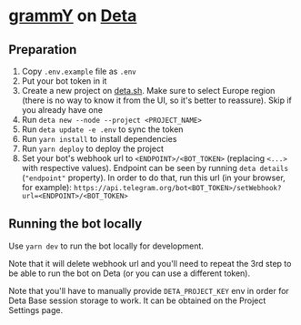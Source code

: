 # [grammY](https://grammy.dev) on [Deta](https://deta.sh)

## Preparation

1. Copy `.env.example` file as `.env`
2. Put your bot token in it
3. Create a new project on [deta.sh](https://deta.sh). Make sure to select Europe region (there is no way to know it from the UI, so it's better to reassure). Skip if you already have one
4. Run `deta new --node --project <PROJECT_NAME>`
5. Run `deta update -e .env` to sync the token
6. Run `yarn install` to install dependencies
7. Run `yarn deploy` to deploy the project
8. Set your bot's webhook url to `<ENDPOINT>/<BOT_TOKEN>` (replacing `<...>` with respective values). Endpoint can be seen by running `deta details` (`"endpoint"` property). In order to do that, run this url (in your browser, for example): `https://api.telegram.org/bot<BOT_TOKEN>/setWebhook?url=<ENDPOINT>/<BOT_TOKEN>`

## Running the bot locally

Use `yarn dev` to run the bot locally for development.

Note that it will delete webhook url and you'll need to repeat the 3rd step to be able to run the bot on Deta (or you can use a different token).

Note that you'll have to manually provide `DETA_PROJECT_KEY` env in order for Deta Base session storage to work.
It can be obtained on the Project Settings page.
